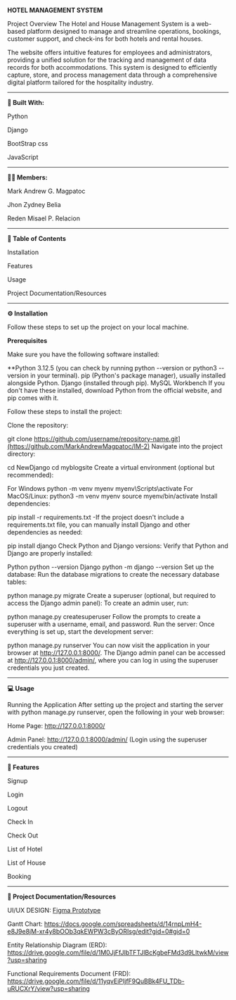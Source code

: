 **HOTEL MANAGEMENT SYSTEM**

Project Overview
The Hotel and House Management System is a web-based platform designed to manage and streamline operations, bookings, customer support, and check-ins for both hotels and rental houses.

The website offers intuitive features for employees and administrators, providing a unified solution for the tracking and management of data records for both accommodations. This system is designed to efficiently capture, store, and process management data through a comprehensive digital platform tailored for the hospitality industry.
___________________________________________________________________________________________________________________________________________________________________________________________

**🔨 Built With:**

Python

Django

BootStrap css

JavaScript
___________________________________________________________________________________________________________________________________________________________________________________________

**🙋‍♂️ Members:**

Mark Andrew G. Magpatoc

Jhon Zydney Belia

Reden Misael P. Relacion
___________________________________________________________________________________________________________________________________________________________________________________________

**🚀 Table of Contents**

Installation

Features

Usage

Project Documentation/Resources
___________________________________________________________________________________________________________________________________________________________________________________________

**⚙️ Installation**

Follow these steps to set up the project on your local machine.

**Prerequisites**

Make sure you have the following software installed:

**Python 3.12.5 (you can check by running python --version or python3 --version in your terminal).
pip (Python's package manager), usually installed alongside Python.
Django (installed through pip).
MySQL Workbench
If you don't have these installed, download Python from the official website, and pip comes with it.

Follow these steps to install the project:

Clone the repository:

git clone https://github.com/username/repository-name.git](https://github.com/MarkAndrewMagpatoc/IM-2)
Navigate into the project directory:

cd NewDjango
cd myblogsite
Create a virtual environment (optional but recommended):

For Windows
python -m venv myenv
myenv\Scripts\activate
For MacOS/Linux:
python3 -m venv myenv
source myenv/bin/activate
Install dependencies:

pip install -r requirements.txt
-If the project doesn't include a requirements.txt file, you can manually install Django and other dependencies as needed:

 pip install django
Check Python and Django versions: Verify that Python and Django are properly installed:

Python
python --version
Django
 python -m django --version
Set up the database: Run the database migrations to create the necessary database tables:

python manage.py migrate
Create a superuser (optional, but required to access the Django admin panel): To create an admin user, run:

python manage.py createsuperuser
Follow the prompts to create a superuser with a username, email, and password.
Run the server: Once everything is set up, start the development server:

python manage.py runserver
You can now visit the application in your browser at http://127.0.0.1:8000/. The Django admin panel can be accessed at http://127.0.0.1:8000/admin/, where you can log in using the superuser credentials you just created.
__________________________________________________________________________________________________________________________________________________________________________________________

**💻 Usage**

Running the Application
After setting up the project and starting the server with python manage.py runserver, open the following in your web browser:

Home Page: http://127.0.0.1:8000/

Admin Panel: http://127.0.0.1:8000/admin/ (Login using the superuser credentials you created)
__________________________________________________________________________________________________________________________________________________________________________________________

**📌 Features**

Signup

Login

Logout

Check In

Check Out

List of Hotel

List of House

Booking
__________________________________________________________________________________________________________________________________________________________________________________________

**📝 Project Documentation/Resources**

UI/UX DESIGN: [Figma Prototype](https://www.figma.com/design/TktngzeTP5bf4uMTeP9248/TriStar-hotel?node-id=0-1&node-type=canvas&t=K24LS8IFFaWsJZPX-0)

Gantt Chart: https://docs.google.com/spreadsheets/d/14rnpLmH4-e8J9e8jM-xr4y8bOOb3qkEWPW3cByORIsg/edit?gid=0#gid=0

Entity Relationship Diagram (ERD): https://drive.google.com/file/d/1M0JjFfJIbTFTJlBcKgbeFMd3d9LltwkM/view?usp=sharing

Functional Requirements Document (FRD): https://drive.google.com/file/d/11yqvEiPIjfF9QuBBk4FU_TDb-uRUCXrY/view?usp=sharing
